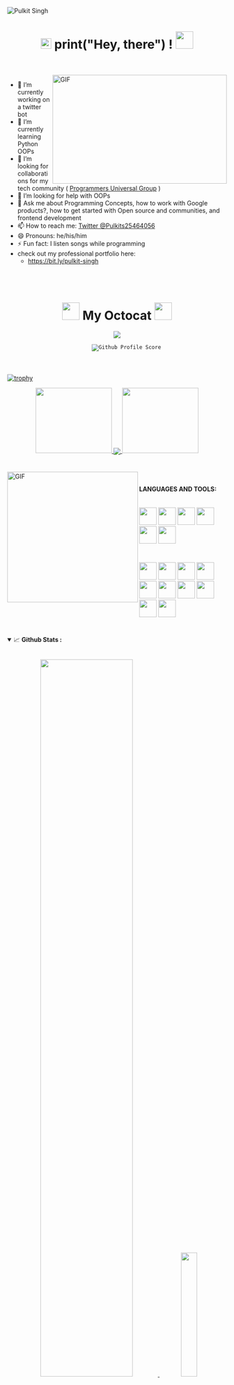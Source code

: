 ![Pulkit Singh](https://pbs.twimg.com/profile_banners/1317399781220646912/1612232268/1500x500)
<h1 align="center">
  <a target="_blank">
    <img src="https://github.com/pulkit0076/pulkit0076/blob/main/Earth.gif" width="24px" style="max-width:100%;">
  </a>
  print("Hey, there") !
  <a target="_blank">
    <img src="https://github.com/pulkit0076/pulkit0076/blob/main/Hi.gif" width="40px" />
  </a>
</h1>
<br/>
<br/>
<a target="_blank">
  <img align="right" height="250" width="400" alt="GIF" src="https://github.com/Pulkit0076/Pulkit0076/blob/main/code.gif">
</a>


 - 🔭 I’m currently working on a twitter bot
 - 🌱 I’m currently learning Python OOPs
 - 👯 I’m looking for collaborations for my tech community ( <a href="https://www.pugroups.in">Programmers Universal Group</a> )
 - 🤔 I’m looking for help with OOPs
 - 💬 Ask me about Programming Concepts, how to work with Google products?, how to get started with Open source and communities, and frontend development
 - 📫 How to reach me: <a href="https://twitter.com/Pulkits25464056" >Twitter @Pulkits25464056</a>
 - 😄 Pronouns: he/his/him
 - ⚡ Fun fact: I listen songs while programming
 - check out my professional portfolio here:
   - https://bit.ly/pulkit-singh
<br/>
<br/>
<h1 align="center">
  <a target="_blank">
    <img src="https://i.pinimg.com/originals/73/ed/50/73ed50d9bfde8459aa2407f561224508.png" width="40px" />
  </a>
  My Octocat
  <a target="_blank">
    <img src="https://i.pinimg.com/originals/73/ed/50/73ed50d9bfde8459aa2407f561224508.png" width="40px" />
  </a>
</h1>
<p align="center">
  <img src="https://github.com/Pulkit0076/Pulkit0076/blob/main/octocat-removebg-preview.png">
  <br/>
    <code>
      <img src="https://gitwar-jayant.herokuapp.com/badge?username=pulkit0076&label=Gitwar%20Profile%20Score&style=for-the-badge&color=ee6f57" alt="Github Profile Score">
    </code>
</p>
<h1></h1>

[![trophy](https://github-profile-trophy.vercel.app/?username=pulkit0076&column=7&margin-w=15&margin-h=15&no-bg=true&no-frame=true&theme=juicyfresh)](https://github.com/pulkit0076)

<p align="center">
  <a href="https://github.com/pulkit0076">
    <img height="150" width="175" src="https://github.com/pulkit0076/pulkit0076/blob/main/left.png">
    <img align="center" src="https://github-readme-streak-stats.herokuapp.com/?user=pulkit0076&theme=dark&hide_border=true"/>
    <img height="150" width="175" src="https://github.com/pulkit0076/pulkit0076/blob/main/right.png">
  </a>
</p>
<h1></h1>

<a target="_blank"><img align="left" height="300" width="300" alt="GIF" src="https://github.com/pulkit0076/pulkit0076/blob/main/github.gif"></a>
<br/>

**LANGUAGES AND TOOLS:**  
<br/>
<br/>
<code><img height="40" width="40" src="https://images.vexels.com/media/users/3/166401/isolated/preview/b82aa7ac3f736dd78570dd3fa3fa9e24-java-programming-language-icon-by-vexels.png"></code>
<code><img height="40" width="40" src="https://raw.githubusercontent.com/github/explore/80688e429a7d4ef2fca1e82350fe8e3517d3494d/topics/python/python.png"></code>
<code><img height="40" width="40" src="https://www.naveedashfaq.me/img/c++.png"></code>
<code><img height="40" width="40" src="https://www.flaticon.com/svg/static/icons/svg/1216/1216733.svg"></code>
<code><img height="40" width="40" src="https://cdn.iconscout.com/icon/free/png-256/css-131-722685.png"></code>
<code><img height="40" width="40" src="https://github.com/Pulkit0076/Pulkit0076/blob/main/Tailwind-CSS-removebg-preview-removebg-preview.png"></code>

 #
<code><img height="40" width="40" src="https://upload.wikimedia.org/wikipedia/commons/thumb/3/3f/Git_icon.svg/1024px-Git_icon.svg.png"></code>
<code><img height="40" width="40" src="https://raw.githubusercontent.com/github/explore/80688e429a7d4ef2fca1e82350fe8e3517d3494d/topics/github-api/github-api.png"></code>
<code><img height="40" width="40" src="https://github.com/Pulkit0076/Pulkit0076/blob/main/google-cloud.png"></code>
<code><img height="40" width="40" src="https://raw.githubusercontent.com/github/explore/80688e429a7d4ef2fca1e82350fe8e3517d3494d/topics/firebase/firebase.png"></code>
<code><img height="40" width="40" src="https://github.com/Pulkit0076/Pulkit0076/blob/main/tensorflow-removebg-preview.png"></code>
<code><img height="40" width="40" src="https://www.flaticon.com/premium-icon/icons/svg/720/720269.svg"></code>
<code><img height="40" width="40" src="https://github.com/Pulkit0076/Pulkit0076/blob/main/g-suite.png"></code>
<code><img height="40" width="40" src="https://raw.githubusercontent.com/github/explore/80688e429a7d4ef2fca1e82350fe8e3517d3494d/topics/jupyter-notebook/jupyter-notebook.png"></code>
<code><img height="40" width="40" src="https://raw.githubusercontent.com/github/explore/80688e429a7d4ef2fca1e82350fe8e3517d3494d/topics/atom/atom.png"></code>
<code><img height="40" width="40" src="https://raw.githubusercontent.com/github/explore/80688e429a7d4ef2fca1e82350fe8e3517d3494d/topics/bootstrap/bootstrap.png"></code>
<br/>

#
<details open="">
<summary>
  <g-emoji class="g-emoji" alias="chart_with_upwards_trend" fallback-src="https://github.githubassets.com/images/icons/emoji/unicode/1f4c8.png">📈</g-emoji> 
  <strong>Github Stats : </strong>
</summary>
<br>
  
<p align="center">
<a href="https://github.com/pulkit0076">
  <img width="65%" src="https://github-readme-stats.vercel.app/api?username=pulkit0076&show_icons=true&theme=tokyonight" />
  <img width="27%" src="https://github-readme-stats.vercel.app/api/top-langs/?username=pulkit0076&count_private=true&theme=tokyonight" />
</a>
</p>
</details>
<br>

#

<p align="center">I believe Open Source & Community is the best way to get started with tech, yes! Join me on my <a href="https://www.youtube.com/channel/UCWvqpm9sTcjgXLkp5Ylro-A?sub_confirmation=1">YouTube channel</a> & <a href="https://www.pugroups.in">community</a> so that we can Collaborate, code, interact & discuss live 🎥</p>
<p align="center">
  <a href="https://github.com/pulkit0076?tab=followers">
    <img src="https://img.shields.io/github/followers/pulkit0076?label=Followers&logo=GitHub&style=for-the-badge" alt="GitHub badge" />
  </a>
  <a href="https://twitter.com/intent/follow?source=followbutton&variant=1.0&screen_name=pulkits25464056">
    <img src="https://img.shields.io/twitter/follow/pulkits25464056?label=Twitter&logo=twitter&style=for-the-badge" />
  </a>
  <a href="https://www.youtube.com/channel/UCWvqpm9sTcjgXLkp5Ylro-A?sub_confirmation=1">
    <img src="https://img.shields.io/badge/Youtube-subscribe-red?style=for-the-badge&logo=youtube" />
  </a>
    <a href="https://www.pugroups.in">
    <img src="https://img.shields.io/badge/Join-Community-blue?style=for-the-badge&logo=drive.google.com/file/d/12mlsmrRRYFsCl9LkXIYH3kFKYV6EgbxV/view?usp=sharing" />
  </a>
  
<h1 align="center">-:About Me:-</h1>
<h4 align="center">Hi there, I am a 12 years old boy who is a self taught programmer and has done many things in tech area. I am a founder, Organiser and a Speaker at Programmers Universal Group ( official website:- https://www.pugroups.in ). I am an official volunteer at Google Developer Group Chandigarh, Progate and Tensorflow User group Chandigarh. I am professionally a programmer, front end Web developer and an Artist. I am also a Youtuber where I share my knowledge with everyone. I am also an open source contributor and Google Crowdsource Top contributor. I am also an event ambassador at deeplearning.ai, I have also done many contributions in various communities. I was also selected as a share captain at Google Educator Group Ahemdabad and Pune. I was also in the list of top 10 Campus Ambassador at Developer Student Clubs Week of Wonders ( a week long national event ).</h4><br>


<h1 align="center"><a target="_blank" href="https://twitter.com/PulkitS25464056/status/1358093199068258309">-:Tweets:-</a></h1>

<table>
  <tr>
    <th></th>
    <th><a target="_blank" href="https://twitter.com/PulkitS25464056/status/1358093199068258309">Tweets</a></th>
  </tr>
  <tr>
    <td><a target="_blank" href="https://twitter.com/PulkitS25464056/status/1358093199068258309">Pulkit Singh</a></td>
    <td><blockquote class="twitter-tweet"><p lang="en" dir="ltr">Submitted my proposal for Speaker at <a href="https://twitter.com/GitHubIndia?ref_src=twsrc%5Etfw">@GitHubIndia</a> satellite 2021<br>Let&#39;s Hope for the best <br>I am really excited for this event<a href="https://twitter.com/hashtag/opensource?src=hash&amp;ref_src=twsrc%5Etfw">#opensource</a> <a href="https://twitter.com/hashtag/community?src=hash&amp;ref_src=twsrc%5Etfw">#community</a> <a href="https://twitter.com/hashtag/event?src=hash&amp;ref_src=twsrc%5Etfw">#event</a> <a href="https://twitter.com/hashtag/flutter?src=hash&amp;ref_src=twsrc%5Etfw">#flutter</a> <a href="https://twitter.com/hashtag/AndroidDev?src=hash&amp;ref_src=twsrc%5Etfw">#AndroidDev</a> <a href="https://twitter.com/hashtag/webdev?src=hash&amp;ref_src=twsrc%5Etfw">#webdev</a> <a href="https://twitter.com/hashtag/web?src=hash&amp;ref_src=twsrc%5Etfw">#web</a> <a href="https://twitter.com/hashtag/AI?src=hash&amp;ref_src=twsrc%5Etfw">#AI</a> <a href="https://twitter.com/hashtag/ML?src=hash&amp;ref_src=twsrc%5Etfw">#ML</a> <a href="https://twitter.com/hashtag/Tensorflow?src=hash&amp;ref_src=twsrc%5Etfw">#Tensorflow</a> <a href="https://twitter.com/hashtag/VR?src=hash&amp;ref_src=twsrc%5Etfw">#VR</a> <a href="https://twitter.com/hashtag/dscwow?src=hash&amp;ref_src=twsrc%5Etfw">#dscwow</a> <a href="https://twitter.com/hashtag/gdgnd?src=hash&amp;ref_src=twsrc%5Etfw">#gdgnd</a> <a href="https://t.co/5kXxhFtQc6">pic.twitter.com/5kXxhFtQc6</a></p>&mdash; Pulkit Singh #CloudCommunityDaysIndia (@PulkitS25464056) <a href="https://twitter.com/PulkitS25464056/status/1358093199068258309?ref_src=twsrc%5Etfw">February 6, 2021</a></blockquote></td>
  </tr>
  <tr>
    <td><a target="_blank" href="https://twitter.com/PulkitS25464056/status/1359536512669347840">Pulkit Singh</a></td>
    <td><blockquote class="twitter-tweet"><p lang="en" dir="ltr">Hi everyone, here&#39;s the recording of the event held on 8th Feb in <a href="https://twitter.com/ProgrammersUni3?ref_src=twsrc%5Etfw">@ProgrammersUni3</a> by <a href="https://twitter.com/carrycooldude?ref_src=twsrc%5Etfw">@carrycooldude</a> in collaboration with <a href="https://twitter.com/DeepLearningAI_?ref_src=twsrc%5Etfw">@DeepLearningAI_</a> :-<a href="https://t.co/WjEP89WXsy">https://t.co/WjEP89WXsy</a><a href="https://twitter.com/hashtag/flutter?src=hash&amp;ref_src=twsrc%5Etfw">#flutter</a> <a href="https://twitter.com/hashtag/ml?src=hash&amp;ref_src=twsrc%5Etfw">#ml</a> <a href="https://twitter.com/hashtag/ai?src=hash&amp;ref_src=twsrc%5Etfw">#ai</a> <a href="https://twitter.com/hashtag/event?src=hash&amp;ref_src=twsrc%5Etfw">#event</a> <a href="https://twitter.com/hashtag/community?src=hash&amp;ref_src=twsrc%5Etfw">#community</a> <a href="https://twitter.com/hashtag/opensource?src=hash&amp;ref_src=twsrc%5Etfw">#opensource</a> <a href="https://twitter.com/hashtag/TensorFlow?src=hash&amp;ref_src=twsrc%5Etfw">#TensorFlow</a> <a href="https://twitter.com/hashtag/webdev?src=hash&amp;ref_src=twsrc%5Etfw">#webdev</a> <a href="https://twitter.com/hashtag/AndroidDev?src=hash&amp;ref_src=twsrc%5Etfw">#AndroidDev</a> <a href="https://twitter.com/hashtag/iot?src=hash&amp;ref_src=twsrc%5Etfw">#iot</a> <a href="https://twitter.com/hashtag/gdgnd?src=hash&amp;ref_src=twsrc%5Etfw">#gdgnd</a> <a href="https://twitter.com/hashtag/dscwow?src=hash&amp;ref_src=twsrc%5Etfw">#dscwow</a> <a href="https://twitter.com/TensorFlow?ref_src=twsrc%5Etfw">@TensorFlow</a></p>&mdash; Pulkit Singh #CloudCommunityDaysIndia (@PulkitS25464056) <a href="https://twitter.com/PulkitS25464056/status/1359536512669347840?ref_src=twsrc%5Etfw">February 10, 2021</a></blockquote></td>
  </tr>
  <tr>
    <th></th>
    <th><h4><b><a target="_blank" href="https://twitter.com/intent/follow?source=followbutton&variant=1.0&screen_name=pulkits25464056">& more.....</a></b></h4></th>
  </tr>
</table>
<h1></h1>
<h2 align="center">Testimonials</h2>
<h1 align="center">❝</h1>

<table align="center">
  <tr>
    <th>Author</th>
    <th>Message</th>
  </tr>
  <tr>
    <td><a target="_blank" href="https://youtu.be/vQsg6OdZlvo">Argus Academy</a></td>
    <td>🙏🙏You are just 👍👍amazing .. 😍😍 very nice video</td>
  </tr>
  <tr>
    <td><a target="_blank" href="https://twitter.com/GCPcloud">Google Cloud Platform</td>
    <td><blockquote class="twitter-tweet"><p lang="en" dir="ltr">Well done Pulkit! 🎉 Keep up the great work. -GW</p>&mdash; Google Cloud Platform (@GCPcloud) <a href="https://twitter.com/GCPcloud/status/1327535739907821570?ref_src=twsrc%5Etfw">November 14, 2020</a></blockquote></td>
  </tr>
  <tr>
    <td><a target="_blank" href="https://twitter.com/GitHubEducation">Github Education</a></td>
    <td><blockquote class="twitter-tweet"><p lang="und" dir="ltr">🙌 💖</p>&mdash; GitHub Education (@GitHubEducation) <a href="https://twitter.com/GitHubEducation/status/1328291927024934912?ref_src=twsrc%5Etfw">November 16, 2020</a></blockquote></td>
  </tr>
  <tr>
    <td><a target="_blank" href="https://twitter.com/SantoshYadavDev"> Santosh Yadav </a></td>
    <td><blockquote class="twitter-tweet"><p lang="en" dir="ltr">Wow, I need to learn how to edit videos from you, Subscribed to the channel 😊</p>&mdash; Santosh Yadav (@SantoshYadavDev) <a href="https://twitter.com/SantoshYadavDev/status/1333297481782865920?ref_src=twsrc%5Etfw">November 30, 2020</a></blockquote><blockquote class="twitter-tweet"><p lang="en" dir="ltr">great job 👏</p>&mdash; Santosh Yadav (@SantoshYadavDev) <a href="https://twitter.com/SantoshYadavDev/status/1324662792624893952?ref_src=twsrc%5Etfw">November 6, 2020</a></blockquote></td>
  </tr>
  <tr>
    <td><a target="_blank" href="https://twitter.com/DrVishalVaria">Dr. Vishal Varia</a><a target="_blank" href="https://twitter.com/GEGAhmedabad">( @GEG Ahemdabad )</a></td>
    <td><blockquote class="twitter-tweet"><p lang="en" dir="ltr">Glad to have <a href="https://twitter.com/PulkitS25464056?ref_src=twsrc%5Etfw">@PulkitS25464056</a> the youngest member of <a href="https://twitter.com/GEGAhmedabad?ref_src=twsrc%5Etfw">@GEGAhmedabad</a> in the team as Share Captain.<br><br>Way to go Pulkit. Best wishes. <a href="https://t.co/EsE9VMHpb0">https://t.co/EsE9VMHpb0</a></p>&mdash; Dr. Vishal Varia (@DrVishalVaria) <a href="https://twitter.com/DrVishalVaria/status/1350246138973089792?ref_src=twsrc%5Etfw">January 16, 2021</a></blockquote></td>
  </tr>
  <tr>
    <td><a target="_blank" href="https://twitter.com/siddharth_hacks">Siddharth Dayalwal</a></td>
    <td><blockquote class="twitter-tweet"><p lang="en" dir="ltr">Congrats! Keep up the good work.🚀<br><br>But remember one thing:<a href="https://twitter.com/hashtag/Hacktoberfest?src=hash&amp;ref_src=twsrc%5Etfw">#Hacktoberfest</a> is only for October but <a href="https://twitter.com/hashtag/OpenSource?src=hash&amp;ref_src=twsrc%5Etfw">#OpenSource</a> is not, you can contribute to Open-Source any time, any day, any month. So do not stop here. Good Luck 💫</p>&mdash; Siddharth Dayalwal | #Hackathon | #Community (@siddharth_hacks) <a href="https://twitter.com/siddharth_hacks/status/1323549885577064449?ref_src=twsrc%5Etfw">November 3, 2020</a></blockquote></td>
  </tr>
  <tr>
    <td><a target="_blank" href="https://twitter.com/gdgchandigarh">GDG Chandigarh</a></td>
    <td><blockquote class="twitter-tweet"><p lang="en" dir="ltr">Congratulations <a href="https://twitter.com/PulkitS25464056?ref_src=twsrc%5Etfw">@PulkitS25464056</a> , Looking forward to the positive impact you are going to make in the Community.🥳 <a href="https://t.co/lLKnCE6B5x">https://t.co/lLKnCE6B5x</a></p>&mdash; GDG Chandigarh (@ChandigarhGdg) <a href="https://twitter.com/ChandigarhGdg/status/1329512391835488256?ref_src=twsrc%5Etfw">November 19, 2020</a></blockquote></td>
  </tr>
  <tr>
    <td><a target="_blank" href="https://twitter.com/carrycooldude">Kartikey Rawat</a></td>
    <td><blockquote class="twitter-tweet"><p lang="en" dir="ltr">I always love to share my knowledge with others and recently I gave a talk on <a href="https://twitter.com/hashtag/tensorflowjs?src=hash&amp;ref_src=twsrc%5Etfw">#tensorflowjs</a> and I implemented a basic Linear Regression Model which is <a href="https://twitter.com/hashtag/MadeWithTFJS?src=hash&amp;ref_src=twsrc%5Etfw">#MadeWithTFJS</a> and I got some amazing insights about my Session. Thanks to <a href="https://twitter.com/PulkitS25464056?ref_src=twsrc%5Etfw">@PulkitS25464056</a> for giving me this opportunity <a href="https://t.co/AUYCiEuZzP">pic.twitter.com/AUYCiEuZzP</a></p>&mdash; Kartikey Rawat (@carrycooldude) <a href="https://twitter.com/carrycooldude/status/1359419198246555649?ref_src=twsrc%5Etfw">February 10, 2021</a></blockquote></td>
  </tr>
  <tr>
    <td><a target="_blank" href="https://twitter.com/mozillafestival">Mozilla Festival</a></td>
    <td><blockquote class="twitter-tweet"><p lang="en" dir="ltr">Thank you! We&#39;re thrilled to have you joining the volunteer team 🎉</p>&mdash; Mozilla Festival (@mozillafestival) <a href="https://twitter.com/mozillafestival/status/1353682502775410689?ref_src=twsrc%5Etfw">January 25, 2021</a></blockquote></td>
  </tr>
</table>

<h1 align="center">❞</h1>


<h1>
  Connect With Me <a target="_blank">
  <img src="https://github.com/pulkit0076/pulkit0076/blob/main/Handshake.gif" height="32px" style="max-width:100%;">
  </a>
</h1>

<p align="center">
  <br>
  <a href="https://www.linkedin.com/in/pulkit-singh-082879200/" target="_blank">
    <code><img height="60" width="60" src="https://github.com/pulkit0076/pulkit0076/blob/main/linkedin.svg"/></code>
  </a>
  <a href="https://twitter.com/PulkitS25464056" target="_blank">
    <code><img height="60" width="60" src="https://github.com/pulkit0076/pulkit0076/blob/main/twitter.svg"/></code>
  </a>
  <a href="https://dev.to/pulkit0076">
    <code><img src="https://d2fltix0v2e0sb.cloudfront.net/dev-badge.svg" alt="Pulkit Singh's DEV Profile" height="62" width="62"></code>
  </a>
    <a href="https://github.com/pulkit0076">
    <code><img height="60" width="60" src="https://cdn.jsdelivr.net/npm/simple-icons@3.0.1/icons/github.svg"></code>  
  </a>
</p>

<div align="center">

### Show some ❤️ by starring some of the repositories & following me!

</div>

#

![](https://github.com/pulkit0076/pulkit0076/blob/main/footer.png)

<h1 align="center"><img src="https://gpvc.arturio.dev/pulkit0076" alt="profile views"></h1>
